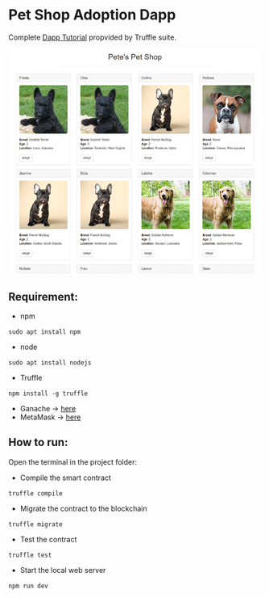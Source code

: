 # Pet Shop Adoption Dapp
Complete <a href="https://trufflesuite.com/tutorial/">Dapp Tutorial</a> propvided by Truffle suite.

<img src="src/images/dapp.png">

## Requirement:
- npm
```
sudo apt install npm
```
- node
```
sudo apt install nodejs
```
- Truffle 
```
npm install -g truffle
```

- Ganache -> <a href="https://trufflesuite.com/ganache/">here</a>
- MetaMask -> <a href="https://metamask.zendesk.com/hc/en-us/articles/360015489531-Getting-started-with-MetaMask">here</a>

## How to run:
Open the terminal in the project folder:
- Compile the smart contract
```
truffle compile
```
- Migrate the contract to the blockchain
```
truffle migrate
```
- Test the contract
```
truffle test
```
- Start the local web server
```
npm run dev
```
